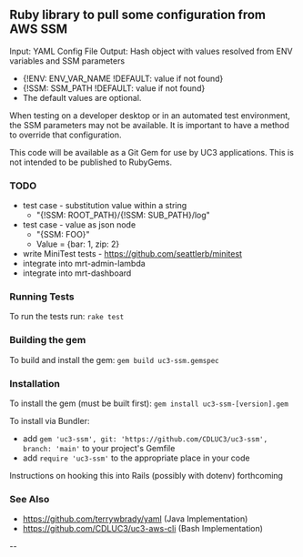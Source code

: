 ## Ruby library to pull some configuration from AWS SSM

Input: YAML Config File
Output: Hash object with values resolved from ENV variables and SSM parameters
- {!ENV: ENV_VAR_NAME !DEFAULT: value if not found}
- {!SSM: SSM_PATH !DEFAULT: value if not found}
- The default values are optional.

When testing on a developer desktop or in an automated test environment, the SSM parameters may not be available. It is important to have a method to override that configuration.

This code will be available as a Git Gem for use by UC3 applications.  This is not intended to be published to RubyGems.

### TODO
- test case - substitution value within a string
  - "{!SSM: ROOT_PATH}/{!SSM: SUB_PATH}/log"
- test case - value as json node
  - "{SSM: FOO}"
  - Value = {bar: 1, zip: 2}
- write MiniTest tests - https://github.com/seattlerb/minitest
- integrate into mrt-admin-lambda
- integrate into mrt-dashboard

### Running Tests
To run the tests run: `rake test`

### Building the gem
To build and install the gem: `gem build uc3-ssm.gemspec`

### Installation
To install the gem (must be built first): `gem install uc3-ssm-[version].gem`

To install via Bundler:
- add `gem 'uc3-ssm', git: 'https://github.com/CDLUC3/uc3-ssm', branch: 'main'` to your project's Gemfile
- add `require 'uc3-ssm'` to the appropriate place in your code

Instructions on hooking this into Rails (possibly with dotenv) forthcoming

### See Also
- https://github.com/terrywbrady/yaml (Java Implementation)
- https://github.com/CDLUC3/uc3-aws-cli (Bash Implementation)

--
